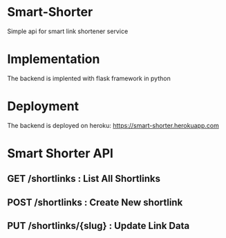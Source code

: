 # Smart-Shorter
Simple api for smart link shortener service

# Implementation
The backend is implented with flask framework in python

# Deployment
The backend is deployed on heroku:  https://smart-shorter.herokuapp.com

# Smart Shorter API

## GET /shortlinks : List All Shortlinks
## POST /shortlinks : Create New shortlink
## PUT /shortlinks/{slug} : Update Link Data
